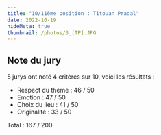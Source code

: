 ```yaml
---
title: "10/11ème position : Titouan Pradal"
date: 2022-10-19
hideMeta: true
thumbnail: /photos/3_[TP].JPG
---
```


## Note du jury

5 jurys ont noté 4 critères sur 10, voici les résultats :

- Respect du thème : 46 / 50
- Emotion : 47 / 50
- Choix du lieu : 41 / 50
- Originalité : 33 / 50

Total : 167 / 200
